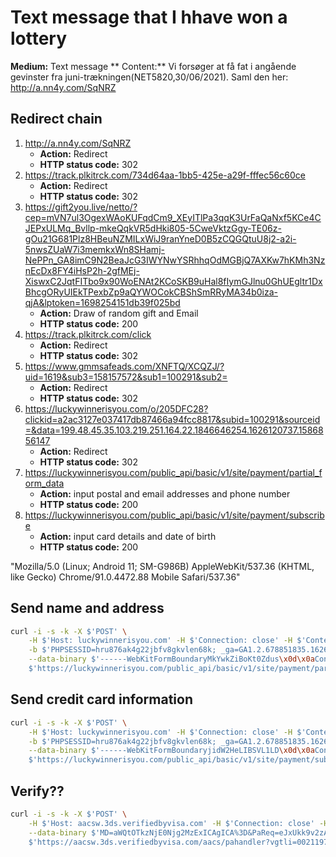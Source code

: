 # Text message that I hhave won a lottery

**Medium:** Text message
** Content:** Vi forsøger at få fat i angående gevinster fra juni-trækningen(NET5820,30/06/2021). Saml den her: http://a.nn4y.com/SqNRZ 

## Redirect chain
1. http://a.nn4y.com/SqNRZ
    * **Action:** Redirect
    * **HTTP status code:** 302
2. https://track.plkitrck.com/734d64aa-1bb5-425e-a29f-fffec56c60ce
    * **Action:** Redirect
    * **HTTP status code:** 302
3. https://gift2you.live/netto/?cep=mVN7ul3OgexWAoKUFqdCm9_XEyITlPa3qqK3UrFaQaNxf5KCe4CJEPxULMq_Bvllp-mkeQqkVR5dHki805-5CweVktzGgy-TE06z-gOu21G681Plz8HBeuNZMILxWiJ9ranYneD0B5zCQGQtuU8j2-a2i-5nwsZUaW7i3memkxWn8SHamj-NePPn_GA8imC9N2BeaJcG3IWYNwYSRhhqOdMGBjQ7AXKw7hKMh3NznEcDx8FY4iHsP2h-2gfMEj-XiswxC2JqtFITbo9x90WoENAt2KCoSKB9uHal8fIymGJlnu0GhUEgltr1DxBhcgORyUIEkTPexbZp9aQYWOCokCBShSmRRyMA34b0iza-qjA&lptoken=1698254151db39f025bd
    * **Action:** Draw of random gift and Email
    * **HTTP status code:** 200
4. https://track.plkitrck.com/click
   * **Action:** Redirect
    * **HTTP status code:** 302
5. https://www.gmmsafeads.com/XNFTQ/XCQZJ/?uid=1619&sub3=158157572&sub1=100291&sub2=
   * **Action:** Redirect
    * **HTTP status code:** 302
6. https://luckywinnerisyou.com/o/205DFC28?clickid=a2ac3127e037417db87466a94fcc8817&subid=100291&sourceid=&data=199.48.45.35.103.219.251.164.22.1846646254.1626120737.1586856147
   * **Action:** Redirect
    * **HTTP status code:** 302
7. https://luckywinnerisyou.com/public_api/basic/v1/site/payment/partial_form_data 
   * **Action:** input postal and email addresses and phone number
    * **HTTP status code:** 200
7. https://luckywinnerisyou.com/public_api/basic/v1/site/payment/subscribe
   * **Action:** input card details and date of birth
    * **HTTP status code:** 200

"Mozilla/5.0 (Linux; Android 11; SM-G986B) AppleWebKit/537.36 (KHTML, like Gecko) Chrome/91.0.4472.88 Mobile Safari/537.36"

## Send name and address
```sh
curl -i -s -k -X $'POST' \
    -H $'Host: luckywinnerisyou.com' -H $'Connection: close' -H $'Content-Length: 1907' -H $'sec-ch-ua: \";Not A Brand\";v=\"99\", \"Chromium\";v=\"88\"' -H $'Accept: application/json, text/plain, */*' -H $'sec-ch-ua-mobile: ?0' -H $'User-Agent: Mozilla/5.0 (Windows NT 10.0; Win64; x64) AppleWebKit/537.36 (KHTML, like Gecko) Chrome/88.0.4324.150 Safari/537.36' -H $'Content-Type: multipart/form-data; boundary=----WebKitFormBoundaryMkYwkZiBoKt0Zdus' -H $'Origin: https://luckywinnerisyou.com' -H $'Sec-Fetch-Site: same-origin' -H $'Sec-Fetch-Mode: cors' -H $'Sec-Fetch-Dest: empty' -H $'Referer: https://luckywinnerisyou.com/' -H $'Accept-Encoding: gzip, deflate' -H $'Accept-Language: en-US,en;q=0.9' \
    -b $'PHPSESSID=hru876ak4g22jbfv8gkvlen68k; _ga=GA1.2.678851835.1626120825; _gid=GA1.2.551122589.1626120825' \
    --data-binary $'------WebKitFormBoundaryMkYwkZiBoKt0Zdus\x0d\x0aContent-Disposition: form-data; name=\"from\"\x0d\x0a\x0d\x0aLpDomains\x0d\x0a------WebKitFormBoundaryMkYwkZiBoKt0Zdus\x0d\x0aContent-Disposition: form-data; name=\"lang\"\x0d\x0a\x0d\x0adk\x0d\x0a------WebKitFormBoundaryMkYwkZiBoKt0Zdus\x0d\x0aContent-Disposition: form-data; name=\"current_domain\"\x0d\x0a\x0d\x0aluckywinnerisyou.com\x0d\x0a------WebKitFormBoundaryMkYwkZiBoKt0Zdus\x0d\x0aContent-Disposition: form-data; name=\"browserData\"\x0d\x0a\x0d\x0a{\"browserJavaEnabled\":false,\"browserLanguage\":\"en-US\",\"browserColorDepth\":\"24\",\"browserScreenWidth\":\"1927\",\"browserScreenHeight\":\"1336\",\"browserTZ\":\"240\",\"browserUserAgent\":\"Mozilla/5.0 (Windows NT 10.0; Win64; x64) AppleWebKit/537.36 (KHTML, like Gecko) Chrome/88.0.4324.150 Safari/537.36\"}\x0d\x0a------WebKitFormBoundaryMkYwkZiBoKt0Zdus\x0d\x0aContent-Disposition: form-data; name=\"country\"\x0d\x0a\x0d\x0aDenmark\x0d\x0a------WebKitFormBoundaryMkYwkZiBoKt0Zdus\x0d\x0aContent-Disposition: form-data; name=\"clickid\"\x0d\x0a\x0d\x0aa2ac3127e037417db87466a94fcc8817\x0d\x0a------WebKitFormBoundaryMkYwkZiBoKt0Zdus\x0d\x0aContent-Disposition: form-data; name=\"subid\"\x0d\x0a\x0d\x0a100291\x0d\x0a------WebKitFormBoundaryMkYwkZiBoKt0Zdus\x0d\x0aContent-Disposition: form-data; name=\"offerid\"\x0d\x0a\x0d\x0a205DFC28\x0d\x0a------WebKitFormBoundaryMkYwkZiBoKt0Zdus\x0d\x0aContent-Disposition: form-data; name=\"firstName\"\x0d\x0a\x0d\x0aJaxton\x0d\x0a------WebKitFormBoundaryMkYwkZiBoKt0Zdus\x0d\x0aContent-Disposition: form-data; name=\"lastName\"\x0d\x0a\x0d\x0aS\xc3\xb8rensen\x0d\x0a------WebKitFormBoundaryMkYwkZiBoKt0Zdus\x0d\x0aContent-Disposition: form-data; name=\"address\"\x0d\x0a\x0d\x0aStationsvej 1\x0d\x0a------WebKitFormBoundaryMkYwkZiBoKt0Zdus\x0d\x0aContent-Disposition: form-data; name=\"zipCode\"\x0d\x0a\x0d\x0a2300\x0d\x0a------WebKitFormBoundaryMkYwkZiBoKt0Zdus\x0d\x0aContent-Disposition: form-data; name=\"city\"\x0d\x0a\x0d\x0aK\xc3\xb8benhavn S\x0d\x0a------WebKitFormBoundaryMkYwkZiBoKt0Zdus\x0d\x0aContent-Disposition: form-data; name=\"phone\"\x0d\x0a\x0d\x0a45 87629175\x0d\x0a------WebKitFormBoundaryMkYwkZiBoKt0Zdus\x0d\x0aContent-Disposition: form-data; name=\"email\"\x0d\x0a\x0d\x0alikir38851@eyeremind.com\x0d\x0a------WebKitFormBoundaryMkYwkZiBoKt0Zdus--\x0d\x0a' \
    $'https://luckywinnerisyou.com/public_api/basic/v1/site/payment/partial_form_data'
```

## Send credit card information
```sh
curl -i -s -k -X $'POST' \
    -H $'Host: luckywinnerisyou.com' -H $'Connection: close' -H $'Content-Length: 3067' -H $'sec-ch-ua: \";Not A Brand\";v=\"99\", \"Chromium\";v=\"88\"' -H $'sec-ch-ua-mobile: ?0' -H $'User-Agent: Mozilla/5.0 (Windows NT 10.0; Win64; x64) AppleWebKit/537.36 (KHTML, like Gecko) Chrome/88.0.4324.150 Safari/537.36' -H $'Content-Type: multipart/form-data; boundary=----WebKitFormBoundaryjidW2HeLIBSVL1LD' -H $'Accept: */*' -H $'Origin: https://luckywinnerisyou.com' -H $'Sec-Fetch-Site: same-origin' -H $'Sec-Fetch-Mode: cors' -H $'Sec-Fetch-Dest: empty' -H $'Referer: https://luckywinnerisyou.com/' -H $'Accept-Encoding: gzip, deflate' -H $'Accept-Language: en-US,en;q=0.9' \
    -b $'PHPSESSID=hru876ak4g22jbfv8gkvlen68k; _ga=GA1.2.678851835.1626120825; _gid=GA1.2.551122589.1626120825' \
    --data-binary $'------WebKitFormBoundaryjidW2HeLIBSVL1LD\x0d\x0aContent-Disposition: form-data; name=\"from\"\x0d\x0a\x0d\x0aLpDomains\x0d\x0a------WebKitFormBoundaryjidW2HeLIBSVL1LD\x0d\x0aContent-Disposition: form-data; name=\"lang\"\x0d\x0a\x0d\x0adk\x0d\x0a------WebKitFormBoundaryjidW2HeLIBSVL1LD\x0d\x0aContent-Disposition: form-data; name=\"current_domain\"\x0d\x0a\x0d\x0aluckywinnerisyou.com\x0d\x0a------WebKitFormBoundaryjidW2HeLIBSVL1LD\x0d\x0aContent-Disposition: form-data; name=\"cardNumber\"\x0d\x0a\x0d\x0a4571 3628 1860 8817\x0d\x0a------WebKitFormBoundaryjidW2HeLIBSVL1LD\x0d\x0aContent-Disposition: form-data; name=\"expirationMonth\"\x0d\x0a\x0d\x0a07\x0d\x0a------WebKitFormBoundaryjidW2HeLIBSVL1LD\x0d\x0aContent-Disposition: form-data; name=\"expirationYear\"\x0d\x0a\x0d\x0a2021\x0d\x0a------WebKitFormBoundaryjidW2HeLIBSVL1LD\x0d\x0aContent-Disposition: form-data; name=\"cvv2\"\x0d\x0a\x0d\x0a480\x0d\x0a------WebKitFormBoundaryjidW2HeLIBSVL1LD\x0d\x0aContent-Disposition: form-data; name=\"bin\"\x0d\x0a\x0d\x0a{\"number\":{\"length\":16,\"luhn\":true},\"scheme\":\"visa\",\"type\":\"debit\",\"brand\":\"Traditional\",\"prepaid\":false,\"country\":{\"numeric\":\"208\",\"alpha2\":\"DK\",\"name\":\"Denmark\",\"emoji\":\"\xf0\x9f\x87\xa9\xf0\x9f\x87\xb0\",\"currency\":\"DKK\",\"latitude\":56,\"longitude\":10},\"bank\":null}\x0d\x0a------WebKitFormBoundaryjidW2HeLIBSVL1LD\x0d\x0aContent-Disposition: form-data; name=\"browserData\"\x0d\x0a\x0d\x0a{\"browserJavaEnabled\":false,\"browserLanguage\":\"en-US\",\"browserColorDepth\":\"24\",\"browserScreenWidth\":\"1927\",\"browserScreenHeight\":\"1336\",\"browserTZ\":\"240\",\"browserUserAgent\":\"Mozilla/5.0 (Windows NT 10.0; Win64; x64) AppleWebKit/537.36 (KHTML, like Gecko) Chrome/88.0.4324.150 Safari/537.36\"}\x0d\x0a------WebKitFormBoundaryjidW2HeLIBSVL1LD\x0d\x0aContent-Disposition: form-data; name=\"country\"\x0d\x0a\x0d\x0aDenmark\x0d\x0a------WebKitFormBoundaryjidW2HeLIBSVL1LD\x0d\x0aContent-Disposition: form-data; name=\"clickid\"\x0d\x0a\x0d\x0aa2ac3127e037417db87466a94fcc8817\x0d\x0a------WebKitFormBoundaryjidW2HeLIBSVL1LD\x0d\x0aContent-Disposition: form-data; name=\"subid\"\x0d\x0a\x0d\x0a100291\x0d\x0a------WebKitFormBoundaryjidW2HeLIBSVL1LD\x0d\x0aContent-Disposition: form-data; name=\"sourceid\"\x0d\x0a\x0d\x0a\x0d\x0a------WebKitFormBoundaryjidW2HeLIBSVL1LD\x0d\x0aContent-Disposition: form-data; name=\"offerid\"\x0d\x0a\x0d\x0a205DFC28\x0d\x0a------WebKitFormBoundaryjidW2HeLIBSVL1LD\x0d\x0aContent-Disposition: form-data; name=\"firstName\"\x0d\x0a\x0d\x0aJaxton\x0d\x0a------WebKitFormBoundaryjidW2HeLIBSVL1LD\x0d\x0aContent-Disposition: form-data; name=\"lastName\"\x0d\x0a\x0d\x0aS\xc3\xb8rensen\x0d\x0a------WebKitFormBoundaryjidW2HeLIBSVL1LD\x0d\x0aContent-Disposition: form-data; name=\"address\"\x0d\x0a\x0d\x0aStationsvej 1\x0d\x0a------WebKitFormBoundaryjidW2HeLIBSVL1LD\x0d\x0aContent-Disposition: form-data; name=\"zipCode\"\x0d\x0a\x0d\x0a2300\x0d\x0a------WebKitFormBoundaryjidW2HeLIBSVL1LD\x0d\x0aContent-Disposition: form-data; name=\"city\"\x0d\x0a\x0d\x0aK\xc3\xb8benhavn S\x0d\x0a------WebKitFormBoundaryjidW2HeLIBSVL1LD\x0d\x0aContent-Disposition: form-data; name=\"phone\"\x0d\x0a\x0d\x0a45 87629175\x0d\x0a------WebKitFormBoundaryjidW2HeLIBSVL1LD\x0d\x0aContent-Disposition: form-data; name=\"email\"\x0d\x0a\x0d\x0alikir38851@eyeremind.com\x0d\x0a------WebKitFormBoundaryjidW2HeLIBSVL1LD\x0d\x0aContent-Disposition: form-data; name=\"numberCard\"\x0d\x0a\x0d\x0a4571 3628 1860 8817\x0d\x0a------WebKitFormBoundaryjidW2HeLIBSVL1LD\x0d\x0aContent-Disposition: form-data; name=\"expirynew\"\x0d\x0a\x0d\x0a07 / 21\x0d\x0a------WebKitFormBoundaryjidW2HeLIBSVL1LD\x0d\x0aContent-Disposition: form-data; name=\"cvcnew\"\x0d\x0a\x0d\x0a480\x0d\x0a------WebKitFormBoundaryjidW2HeLIBSVL1LD--\x0d\x0a' \
    $'https://luckywinnerisyou.com/public_api/basic/v1/site/payment/subscribe'
```


## Verify??
```sh
curl -i -s -k -X $'POST' \
    -H $'Host: aacsw.3ds.verifiedbyvisa.com' -H $'Connection: close' -H $'Content-Length: 686' -H $'Cache-Control: max-age=0' -H $'sec-ch-ua: \";Not A Brand\";v=\"99\", \"Chromium\";v=\"88\"' -H $'sec-ch-ua-mobile: ?0' -H $'Upgrade-Insecure-Requests: 1' -H $'Origin: https://luckywinnerisyou.com' -H $'Content-Type: application/x-www-form-urlencoded' -H $'User-Agent: Mozilla/5.0 (Windows NT 10.0; Win64; x64) AppleWebKit/537.36 (KHTML, like Gecko) Chrome/88.0.4324.150 Safari/537.36' -H $'Accept: text/html,application/xhtml+xml,application/xml;q=0.9,image/avif,image/webp,image/apng,*/*;q=0.8,application/signed-exchange;v=b3;q=0.9' -H $'Sec-Fetch-Site: cross-site' -H $'Sec-Fetch-Mode: navigate' -H $'Sec-Fetch-Dest: document' -H $'Referer: https://luckywinnerisyou.com/' -H $'Accept-Encoding: gzip, deflate' -H $'Accept-Language: en-US,en;q=0.9' \
    --data-binary $'MD=aWQtOTkzNjE0Njg2MzExICAgICA%3D&PaReq=eJxUkk9v2zAMxb9K0XtDSXGdOGAIKI63%2BZCs3QoM2E2ViUTtLKeyPKT59IMyp3984o9%2BeHoUhQ%2F7wLz%2ByXYITLjhvjc7vnLN8to1N0UxzWWWz%2FOplNeEd%2FoHvxD%2B5dC7zpOciIlCuCBuONi98ZHQm5apuim7tuVgGeHcQNsNPoZXUrcC4QLYcqjXpGQuZkUmEP4zDuEP7WM89AuAadM7H3kXTOzC5NHFx8E%2Bc5y4DhCSEI19WdVbyrJciDnCiAjvme6GVPVMeHQNmV%2F38fvD82n7VInt005tTtWxLvWuLvUSISmwMZFJCSXFTKorJReiWCTvcx9Nm%2FKTLG4RxhoP6Qj94cfHBtohBPb2lYrZHOGNkI%2BHzrOPpBDeaoT3vOW3NJ%2BN9Zp0Wf22uvr6pbzXq2x7WpX68i3T1GdRcnTpmqWYnS0TICQbGFcI46IJ4dMD%2BBcAAP%2F%2F8dutbQ%3D%3D&TermUrl=https%3A%2F%2Fsecurepaym.com%2Fapi%2FparesResponse%2F64e76e92-e355-11eb-9127-7662b0575ec0%3FX-REQUEST-ID%3Db1bac47c32e7d1cad2d04b1fa9cc574a' \
    $'https://aacsw.3ds.verifiedbyvisa.com/aacs/pahandler?vgtli=0021197001061424000783730420000000000000;vgp=eNpNjl0LgjAUhu%2F9FbL73DKzguPEEYkgfZl1PeaKSLfSFP33FSvo3D3v88J7IOyr0u5k3Vy1CtDYIciWSujiqi4Byg%2Br0RzZzZOrgpdayQANskEhteAYU8t%2BH3DxYMmaep5PyBzwF42rZJ0sqTv2yWzhEcCGjftu0vek4wL%2BoZH3WvcDjaKcRVvRplkmTtOhq%2FLD%2FrRhbNLuAsCmY%2Fo3fr7xVAteShqnGxalgP8zC%2FDn4Rd55kYq.DF8A9FE6'
```
